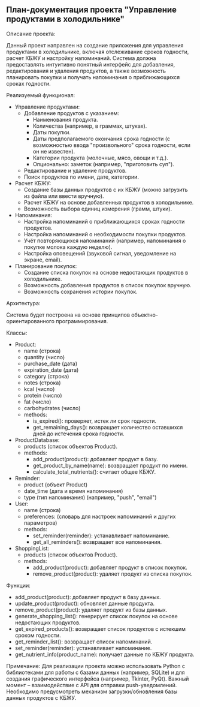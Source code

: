 ## План-документация проекта "Управление продуктами в холодильнике"

Описание проекта:

Данный проект направлен на создание приложения для управления продуктами в холодильнике, включая отслеживание сроков годности, расчет КБЖУ и настройку напоминаний.  Система должна предоставлять интуитивно понятный интерфейс для добавления, редактирования и удаления продуктов, а также возможность планировать покупки и получать напоминания о приближающихся сроках годности.

Реализуемый функционал:

* Управление продуктами:
    * Добавление продуктов с указанием:
        * Наименования продукта.
        * Количества (например, в граммах, штуках).
        * Даты покупки.
        * Даты предполагаемого окончания срока годности (с возможностью ввода "произвольного" срока годности, если он не известен).
        * Категории продукта (молочные, мясо, овощи и т.д.).
        *  Опционально: заметок (например, "приготовить суп").
    * Редактирование и удаление продуктов.
    * Поиск продуктов по имени, дате, категории.
* Расчет КБЖУ:
    * Создание базы данных продуктов с их КБЖУ (можно загрузить из файла или ввести вручную).
    * Расчет КБЖУ на основе добавленных продуктов в холодильнике.
    * Возможность выбора единиц измерения (грамм, штуки).
* Напоминания:
    * Настройка напоминаний о приближающихся сроках годности продуктов.
    * Настройка напоминаний о необходимости покупки продуктов.
    * Учёт повторяющихся напоминаний (например, напоминания о покупке молока каждую неделю).
    * Настройка оповещений (звуковой сигнал, уведомление на экране, email).
* Планирование покупок:
    * Создание списка покупок на основе недостающих продуктов в холодильнике.
    * Возможность добавления продуктов в список покупок вручную.
    * Возможность сохранения истории покупок.

Архитектура:

Система будет построена на основе принципов объектно-ориентированного программирования.

Классы:

* Product:
    * name (строка)
    * quantity (число)
    * purchase_date (дата)
    * expiration_date (дата)
    * category (строка)
    * notes (строка)
    * kcal (число)
    * protein (число)
    * fat (число)
    * carbohydrates (число)
    * methods:
        * is_expired(): проверяет, истек ли срок годности.
        * get_remaining_days(): возвращает количество оставшихся дней до истечения срока годности.
* ProductDatabase:
    * products (список объектов Product).
    * methods:
        * add_product(product): добавляет продукт в базу.
        * get_product_by_name(name): возвращает продукт по имени.
        * calculate_total_nutrients(): считает общее КБЖУ.
* Reminder:
    * product (объект Product)
    * date_time (дата и время напоминания)
    * type (тип напоминания)  (например, "push", "email")
* User:
    * name (строка)
    * preferences: (словарь для настроек напоминаний и других параметров)
    * methods:
        * set_reminder(reminder): устанавливает напоминание.
        * get_all_reminders(): возвращает все напоминания.
* ShoppingList:
    * products (список объектов Product).
    * methods:
        * add_product(product): добавляет продукт в список покупок.
        * remove_product(product): удаляет продукт из списка покупок.


Функции:

* add_product(product): добавляет продукт в базу данных.
* update_product(product): обновляет данные продукта.
* remove_product(product): удаляет продукт из базы данных.
* generate_shopping_list(): генерирует список покупок на основе недостающих продуктов.
* get_expired_products(): возвращает список продуктов с истекшим сроком годности.
* get_reminder_list(): возвращает список напоминаний.
* set_reminder(reminder): устанавливает напоминание.
* get_nutrient_info(product_name): получает данные по КБЖУ продукта.



Примечание:  Для реализации проекта можно использовать Python с библиотеками для работы с базами данных (например, SQLite) и для создания графического интерфейса (например, Tkinter, PyQt).  Важный момент –  взаимодействие с API для отправки push-уведомлений.  Необходимо предусмотреть механизм загрузки/обновления базы данных продуктов с КБЖУ.
